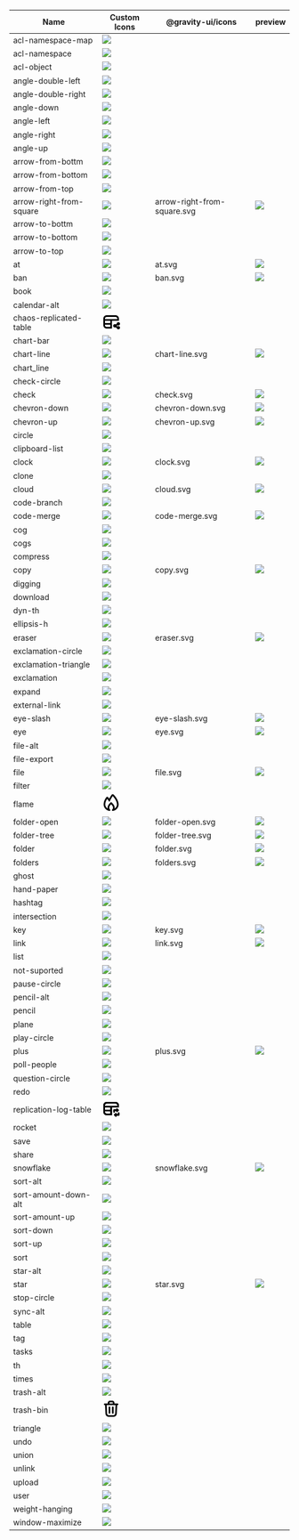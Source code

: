 |Name|Custom Icons|@gravity-ui/icons|preview|  
|-|-|-|-|  
|acl-namespace-map|<img src='../../../../img/svg/icons/acl-namespace-map.svg'>|| |  
|acl-namespace|<img src='../../../../img/svg/icons/acl-namespace.svg'>|| |  
|acl-object|<img src='../../../../img/svg/icons/acl-object.svg'>|| |  
|angle-double-left|<img src='../../../../img/svg/icons/angle-double-left.svg'>|| |  
|angle-double-right|<img src='../../../../img/svg/icons/angle-double-right.svg'>|| |  
|angle-down|<img src='../../../../img/svg/icons/angle-down.svg'>|| |  
|angle-left|<img src='../../../../img/svg/icons/angle-left.svg'>|| |  
|angle-right|<img src='../../../../img/svg/icons/angle-right.svg'>|| |  
|angle-up|<img src='../../../../img/svg/icons/angle-up.svg'>|| |  
|arrow-from-bottm|<img src='../../../../img/svg/icons/arrow-from-bottm.svg'>|| |  
|arrow-from-bottom|<img src='../../../../img/svg/icons/arrow-from-bottom.svg'>|| |  
|arrow-from-top|<img src='../../../../img/svg/icons/arrow-from-top.svg'>|| |  
|arrow-right-from-square|<img src='../../../../img/svg/icons/arrow-right-from-square.svg'>|arrow-right-from-square.svg|<img src='../../../../node_modules/@gravity-ui/icons/svgs/arrow-right-from-square.svg'>|  
|arrow-to-bottm|<img src='../../../../img/svg/icons/arrow-to-bottm.svg'>|| |  
|arrow-to-bottom|<img src='../../../../img/svg/icons/arrow-to-bottom.svg'>|| |  
|arrow-to-top|<img src='../../../../img/svg/icons/arrow-to-top.svg'>|| |  
|at|<img src='../../../../img/svg/icons/at.svg'>|at.svg|<img src='../../../../node_modules/@gravity-ui/icons/svgs/at.svg'>|  
|ban|<img src='../../../../img/svg/icons/ban.svg'>|ban.svg|<img src='../../../../node_modules/@gravity-ui/icons/svgs/ban.svg'>|  
|book|<img src='../../../../img/svg/icons/book.svg'>|| |  
|calendar-alt|<img src='../../../../img/svg/icons/calendar-alt.svg'>|| |  
|chaos-replicated-table|<img src='../../../../img/svg/icons/chaos-replicated-table.svg'>|| |  
|chart-bar|<img src='../../../../img/svg/icons/chart-bar.svg'>|| |  
|chart-line|<img src='../../../../img/svg/icons/chart-line.svg'>|chart-line.svg|<img src='../../../../node_modules/@gravity-ui/icons/svgs/chart-line.svg'>|  
|chart_line|<img src='../../../../img/svg/icons/chart_line.svg'>|| |  
|check-circle|<img src='../../../../img/svg/icons/check-circle.svg'>|| |  
|check|<img src='../../../../img/svg/icons/check.svg'>|check.svg|<img src='../../../../node_modules/@gravity-ui/icons/svgs/check.svg'>|  
|chevron-down|<img src='../../../../img/svg/icons/chevron-down.svg'>|chevron-down.svg|<img src='../../../../node_modules/@gravity-ui/icons/svgs/chevron-down.svg'>|  
|chevron-up|<img src='../../../../img/svg/icons/chevron-up.svg'>|chevron-up.svg|<img src='../../../../node_modules/@gravity-ui/icons/svgs/chevron-up.svg'>|  
|circle|<img src='../../../../img/svg/icons/circle.svg'>|| |  
|clipboard-list|<img src='../../../../img/svg/icons/clipboard-list.svg'>|| |  
|clock|<img src='../../../../img/svg/icons/clock.svg'>|clock.svg|<img src='../../../../node_modules/@gravity-ui/icons/svgs/clock.svg'>|  
|clone|<img src='../../../../img/svg/icons/clone.svg'>|| |  
|cloud|<img src='../../../../img/svg/icons/cloud.svg'>|cloud.svg|<img src='../../../../node_modules/@gravity-ui/icons/svgs/cloud.svg'>|  
|code-branch|<img src='../../../../img/svg/icons/code-branch.svg'>|| |  
|code-merge|<img src='../../../../img/svg/icons/code-merge.svg'>|code-merge.svg|<img src='../../../../node_modules/@gravity-ui/icons/svgs/code-merge.svg'>|  
|cog|<img src='../../../../img/svg/icons/cog.svg'>|| |  
|cogs|<img src='../../../../img/svg/icons/cogs.svg'>|| |  
|compress|<img src='../../../../img/svg/icons/compress.svg'>|| |  
|copy|<img src='../../../../img/svg/icons/copy.svg'>|copy.svg|<img src='../../../../node_modules/@gravity-ui/icons/svgs/copy.svg'>|  
|digging|<img src='../../../../img/svg/icons/digging.svg'>|| |  
|download|<img src='../../../../img/svg/icons/download.svg'>|| |  
|dyn-th|<img src='../../../../img/svg/icons/dyn-th.svg'>|| |  
|ellipsis-h|<img src='../../../../img/svg/icons/ellipsis-h.svg'>|| |  
|eraser|<img src='../../../../img/svg/icons/eraser.svg'>|eraser.svg|<img src='../../../../node_modules/@gravity-ui/icons/svgs/eraser.svg'>|  
|exclamation-circle|<img src='../../../../img/svg/icons/exclamation-circle.svg'>|| |  
|exclamation-triangle|<img src='../../../../img/svg/icons/exclamation-triangle.svg'>|| |  
|exclamation|<img src='../../../../img/svg/icons/exclamation.svg'>|| |  
|expand|<img src='../../../../img/svg/icons/expand.svg'>|| |  
|external-link|<img src='../../../../img/svg/icons/external-link.svg'>|| |  
|eye-slash|<img src='../../../../img/svg/icons/eye-slash.svg'>|eye-slash.svg|<img src='../../../../node_modules/@gravity-ui/icons/svgs/eye-slash.svg'>|  
|eye|<img src='../../../../img/svg/icons/eye.svg'>|eye.svg|<img src='../../../../node_modules/@gravity-ui/icons/svgs/eye.svg'>|  
|file-alt|<img src='../../../../img/svg/icons/file-alt.svg'>|| |  
|file-export|<img src='../../../../img/svg/icons/file-export.svg'>|| |  
|file|<img src='../../../../img/svg/icons/file.svg'>|file.svg|<img src='../../../../node_modules/@gravity-ui/icons/svgs/file.svg'>|  
|filter|<img src='../../../../img/svg/icons/filter.svg'>|| |  
|flame|<img src='../../../../img/svg/icons/flame.svg'>|| |  
|folder-open|<img src='../../../../img/svg/icons/folder-open.svg'>|folder-open.svg|<img src='../../../../node_modules/@gravity-ui/icons/svgs/folder-open.svg'>|  
|folder-tree|<img src='../../../../img/svg/icons/folder-tree.svg'>|folder-tree.svg|<img src='../../../../node_modules/@gravity-ui/icons/svgs/folder-tree.svg'>|  
|folder|<img src='../../../../img/svg/icons/folder.svg'>|folder.svg|<img src='../../../../node_modules/@gravity-ui/icons/svgs/folder.svg'>|  
|folders|<img src='../../../../img/svg/icons/folders.svg'>|folders.svg|<img src='../../../../node_modules/@gravity-ui/icons/svgs/folders.svg'>|  
|ghost|<img src='../../../../img/svg/icons/ghost.svg'>|| |  
|hand-paper|<img src='../../../../img/svg/icons/hand-paper.svg'>|| |  
|hashtag|<img src='../../../../img/svg/icons/hashtag.svg'>|| |  
|intersection|<img src='../../../../img/svg/icons/intersection.svg'>|| |  
|key|<img src='../../../../img/svg/icons/key.svg'>|key.svg|<img src='../../../../node_modules/@gravity-ui/icons/svgs/key.svg'>|  
|link|<img src='../../../../img/svg/icons/link.svg'>|link.svg|<img src='../../../../node_modules/@gravity-ui/icons/svgs/link.svg'>|  
|list|<img src='../../../../img/svg/icons/list.svg'>|| |  
|not-suported|<img src='../../../../img/svg/icons/not-suported.svg'>|| |  
|pause-circle|<img src='../../../../img/svg/icons/pause-circle.svg'>|| |  
|pencil-alt|<img src='../../../../img/svg/icons/pencil-alt.svg'>|| |  
|pencil|<img src='../../../../img/svg/icons/pencil.svg'>|| |  
|plane|<img src='../../../../img/svg/icons/plane.svg'>|| |  
|play-circle|<img src='../../../../img/svg/icons/play-circle.svg'>|| |  
|plus|<img src='../../../../img/svg/icons/plus.svg'>|plus.svg|<img src='../../../../node_modules/@gravity-ui/icons/svgs/plus.svg'>|  
|poll-people|<img src='../../../../img/svg/icons/poll-people.svg'>|| |  
|question-circle|<img src='../../../../img/svg/icons/question-circle.svg'>|| |  
|redo|<img src='../../../../img/svg/icons/redo.svg'>|| |  
|replication-log-table|<img src='../../../../img/svg/icons/replication-log-table.svg'>|| |  
|rocket|<img src='../../../../img/svg/icons/rocket.svg'>|| |  
|save|<img src='../../../../img/svg/icons/save.svg'>|| |  
|share|<img src='../../../../img/svg/icons/share.svg'>|| |  
|snowflake|<img src='../../../../img/svg/icons/snowflake.svg'>|snowflake.svg|<img src='../../../../node_modules/@gravity-ui/icons/svgs/snowflake.svg'>|  
|sort-alt|<img src='../../../../img/svg/icons/sort-alt.svg'>|| |  
|sort-amount-down-alt|<img src='../../../../img/svg/icons/sort-amount-down-alt.svg'>|| |  
|sort-amount-up|<img src='../../../../img/svg/icons/sort-amount-up.svg'>|| |  
|sort-down|<img src='../../../../img/svg/icons/sort-down.svg'>|| |  
|sort-up|<img src='../../../../img/svg/icons/sort-up.svg'>|| |  
|sort|<img src='../../../../img/svg/icons/sort.svg'>|| |  
|star-alt|<img src='../../../../img/svg/icons/star-alt.svg'>|| |  
|star|<img src='../../../../img/svg/icons/star.svg'>|star.svg|<img src='../../../../node_modules/@gravity-ui/icons/svgs/star.svg'>|  
|stop-circle|<img src='../../../../img/svg/icons/stop-circle.svg'>|| |  
|sync-alt|<img src='../../../../img/svg/icons/sync-alt.svg'>|| |  
|table|<img src='../../../../img/svg/icons/table.svg'>|| |  
|tag|<img src='../../../../img/svg/icons/tag.svg'>|| |  
|tasks|<img src='../../../../img/svg/icons/tasks.svg'>|| |  
|th|<img src='../../../../img/svg/icons/th.svg'>|| |  
|times|<img src='../../../../img/svg/icons/times.svg'>|| |  
|trash-alt|<img src='../../../../img/svg/icons/trash-alt.svg'>|| |  
|trash-bin|<img src='../../../../img/svg/icons/trash-bin.svg'>|| |  
|triangle|<img src='../../../../img/svg/icons/triangle.svg'>|| |  
|undo|<img src='../../../../img/svg/icons/undo.svg'>|| |  
|union|<img src='../../../../img/svg/icons/union.svg'>|| |  
|unlink|<img src='../../../../img/svg/icons/unlink.svg'>|| |  
|upload|<img src='../../../../img/svg/icons/upload.svg'>|| |  
|user|<img src='../../../../img/svg/icons/user.svg'>|| |  
|weight-hanging|<img src='../../../../img/svg/icons/weight-hanging.svg'>|| |  
|window-maximize|<img src='../../../../img/svg/icons/window-maximize.svg'>|| |  
